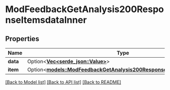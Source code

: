 # ModFeedbackGetAnalysis200ResponseItemsdataInner

## Properties

Name | Type | Description | Notes
------------ | ------------- | ------------- | -------------
**data** | Option<[**Vec<serde_json::Value>**](serde_json::Value.md)> |  | [optional]
**item** | Option<[**models::ModFeedbackGetAnalysis200ResponseItemsdataInnerItem**](mod_feedback_get_analysis_200_response_itemsdata_inner_item.md)> |  | [optional]

[[Back to Model list]](../README.md#documentation-for-models) [[Back to API list]](../README.md#documentation-for-api-endpoints) [[Back to README]](../README.md)


